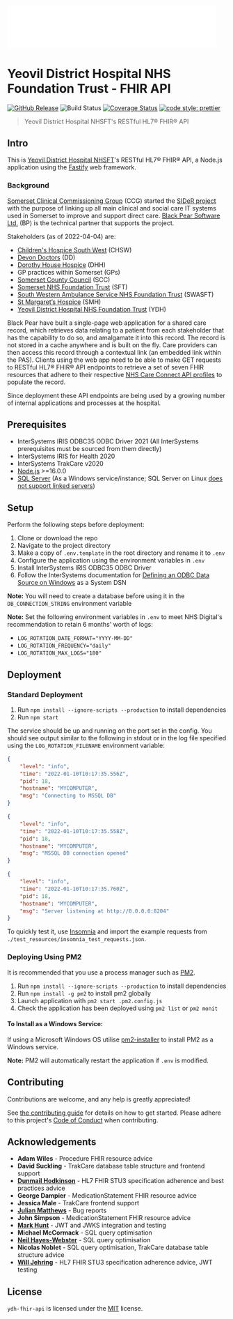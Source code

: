 <a href="https://yeovilhospital.co.uk/">
	<img alttext="Yeovil District Hospital Logo" src="https://github.com/Fdawgs/ydh-logos/raw/HEAD/images/ydh-full-logo-transparent-background.svg" width="480" />
</a>

# Yeovil District Hospital NHS Foundation Trust - FHIR API

[![GitHub Release](https://img.shields.io/github/release/Fdawgs/ydh-fhir-api.svg)](https://github.com/Fdawgs/ydh-fhir-api/releases/latest/)
![Build Status](https://github.com/Fdawgs/ydh-fhir-api/workflows/CI/badge.svg?branch=master)
[![Coverage Status](https://coveralls.io/repos/github/Fdawgs/ydh-fhir-api/badge.svg?branch=master)](https://coveralls.io/github/Fdawgs/ydh-fhir-api?branch=master)
[![code style: prettier](https://img.shields.io/badge/code_style-prettier-ff69b4.svg?style=flat)](https://github.com/prettier/prettier)

> Yeovil District Hospital NHSFT's RESTful HL7® FHIR® API

## Intro

This is [Yeovil District Hospital NHSFT](https://yeovilhospital.co.uk/)'s RESTful HL7® FHIR® API, a Node.js application using the [Fastify](https://www.fastify.io/) web framework.

### Background

[Somerset Clinical Commissioning Group](https://www.somersetccg.nhs.uk/#) (CCG) started the [SIDeR project](https://www.somersetccg.nhs.uk/about-us/digital-projects/sider/) with the purpose of linking up all main clinical and social care IT systems used in Somerset to improve and support direct care. [Black Pear Software Ltd.](https://www.blackpear.com/) (BP) is the technical partner that supports the project.

Stakeholders (as of 2022-04-04) are:

-   [Children's Hospice South West](https://www.chsw.org.uk/) (CHSW)
-   [Devon Doctors](https://www.devondoctors.co.uk/) (DD)
-   [Dorothy House Hospice](https://www.dorothyhouse.org.uk/) (DHH)
-   GP practices within Somerset (GPs)
-   [Somerset County Council](https://www.somerset.gov.uk/) (SCC)
-   [Somerset NHS Foundation Trust](https://www.somersetft.nhs.uk/) (SFT)
-   [South Western Ambulance Service NHS Foundation Trust](https://www.swast.nhs.uk/) (SWASFT)
-   [St Margaret’s Hospice](https://www.st-margarets-hospice.org.uk/) (SMH)
-   [Yeovil District Hospital NHS Foundation Trust](https://yeovilhospital.co.uk/) (YDH)

Black Pear have built a single-page web application for a shared care record, which retrieves data relating to a patient from each stakeholder that has the capability to do so, and amalgamate it into this record. The record is not stored in a cache anywhere and is built on the fly.
Care providers can then access this record through a contextual link (an embedded link within the PAS).
Clients using the web app need to be able to make GET requests to RESTful HL7® FHIR® API endpoints to retrieve a set of seven FHIR resources that adhere to their respective [NHS Care Connect API profiles](https://nhsconnect.github.io/CareConnectAPI/) to populate the record.

Since deployment these API endpoints are being used by a growing number of internal applications and processes at the hospital.

## Prerequisites

-   InterSystems IRIS ODBC35 ODBC Driver 2021 (All InterSystems prerequisites must be sourced from them directly)
-   InterSystems IRIS for Health 2020
-   InterSystems TrakCare v2020
-   [Node.js](https://nodejs.org/en/) >=16.0.0
-   [SQL Server](https://www.microsoft.com/en-gb/sql-server/sql-server-downloads) (As a Windows service/instance; SQL Server on Linux [does not support linked servers](https://docs.microsoft.com/en-us/sql/linux/sql-server-linux-editions-and-components-2019?view=sql-server-ver15#Unsupported))

## Setup

Perform the following steps before deployment:

1. Clone or download the repo
2. Navigate to the project directory
3. Make a copy of `.env.template` in the root directory and rename it to `.env`
4. Configure the application using the environment variables in `.env`
5. Install InterSystems IRIS ODBC35 ODBC Driver
6. Follow the InterSystems documentation for [Defining an ODBC Data Source on Windows](https://docs.intersystems.com/irislatest/csp/docbook/DocBook.UI.Page.cls?KEY=BNETODBC_winodbc) as a System DSN

**Note:** You will need to create a database before using it in the `DB_CONNECTION_STRING` environment variable

**Note:** Set the following environment variables in `.env` to meet NHS Digital's recommendation to retain 6 months' worth of logs:

-   `LOG_ROTATION_DATE_FORMAT="YYYY-MM-DD"`
-   `LOG_ROTATION_FREQUENCY="daily"`
-   `LOG_ROTATION_MAX_LOGS="180"`

## Deployment

### Standard Deployment

1. Run `npm install --ignore-scripts --production` to install dependencies
2. Run `npm start`

The service should be up and running on the port set in the config. You should see output similar to the following in stdout or in the log file specified using the `LOG_ROTATION_FILENAME` environment variable:

```json
{
	"level": "info",
	"time": "2022-01-10T10:17:35.556Z",
	"pid": 18,
	"hostname": "MYCOMPUTER",
	"msg": "Connecting to MSSQL DB"
}
```

```json
{
	"level": "info",
	"time": "2022-01-10T10:17:35.558Z",
	"pid": 18,
	"hostname": "MYCOMPUTER",
	"msg": "MSSQL DB connection opened"
}
```

```json
{
	"level": "info",
	"time": "2022-01-10T10:17:35.760Z",
	"pid": 18,
	"hostname": "MYCOMPUTER",
	"msg": "Server listening at http://0.0.0.0:8204"
}
```

To quickly test it, use [Insomnia](https://insomnia.rest/) and import the example requests from `./test_resources/insomnia_test_requests.json`.

### Deploying Using PM2

It is recommended that you use a process manager such as [PM2](https://pm2.keymetrics.io/).

1. Run `npm install --ignore-scripts --production` to install dependencies
2. Run `npm install -g pm2` to install pm2 globally
3. Launch application with `pm2 start .pm2.config.js`
4. Check the application has been deployed using `pm2 list` or `pm2 monit`

#### To Install as a Windows Service:

If using a Microsoft Windows OS utilise [pm2-installer](https://github.com/jessety/pm2-installer) to install PM2 as a Windows service.

**Note:** PM2 will automatically restart the application if `.env` is modified.

## Contributing

Contributions are welcome, and any help is greatly appreciated!

See [the contributing guide](./CONTRIBUTING.md) for details on how to get started.
Please adhere to this project's [Code of Conduct](./CODE_OF_CONDUCT.md) when contributing.

## Acknowledgements

-   **Adam Wiles** - Procedure FHIR resource advice
-   **David Suckling** - TrakCare database table structure and frontend support
-   [**Dunmail Hodkinson**](https://github.com/Dunmail) - HL7 FHIR STU3 specification adherence and best practices advice
-   **George Dampier** - MedicationStatement FHIR resource advice
-   **Jessica Male** - TrakCare frontend support
-   [**Julian Matthews**](https://github.com/NHS-juju) - Bug reports
-   **John Simpson** - MedicationStatement FHIR resource advice
-   [**Mark Hunt**](https://github.com/nhsbandit) - JWT and JWKS integration and testing
-   **Michael McCormack** - SQL query optimisation
-   [**Neil Hayes-Webster**](https://github.com/NeilHW-YDH) - SQL query optimisation
-   **Nicolas Noblet** - SQL query optimisation, TrakCare database table structure advice
-   [**Will Jehring**](https://github.com/wjehring) - HL7 FHIR STU3 specification adherence advice, JWT testing

## License

`ydh-fhir-api` is licensed under the [MIT](./LICENSE) license.
